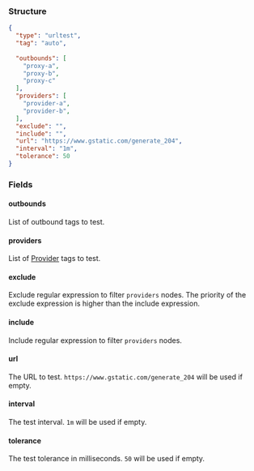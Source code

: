 ### Structure

```json
{
  "type": "urltest",
  "tag": "auto",
  
  "outbounds": [
    "proxy-a",
    "proxy-b",
    "proxy-c"
  ],
  "providers": [
    "provider-a",
    "provider-b",
  ],
  "exclude": "",
  "include": "",
  "url": "https://www.gstatic.com/generate_204",
  "interval": "1m",
  "tolerance": 50
}
```

### Fields

#### outbounds

List of outbound tags to test.

#### providers

List of [Provider](/configuration/provider) tags to test.

#### exclude

Exclude regular expression to filter `providers` nodes. The priority of the exclude expression is higher than the include expression.

#### include

Include regular expression to filter `providers` nodes.

#### url

The URL to test. `https://www.gstatic.com/generate_204` will be used if empty.

#### interval

The test interval. `1m` will be used if empty.

#### tolerance

The test tolerance in milliseconds. `50` will be used if empty.
